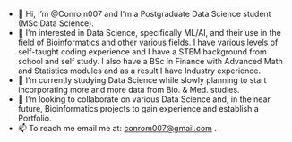 - 👋 Hi, I’m @Conrom007 and I'm a Postgraduate Data Science student (MSc Data Science).
- 👀 I’m interested in Data Science, specifically ML/AI, and their use in the field of Bioinformatics and other various fields. I have various levels of self-taught coding experience and I have a STEM background from school and self study. I also have a BSc in Finance with Advanced Math and Statistics modules and as a result I have Industry experience.
- 🌱 I’m currently studying Data Science while slowly planning to start incorporating more and more data from Bio. & Med. studies.
- 💞️ I’m looking to collaborate on various Data Science and, in the near future, Bioinformatics projects to gain experience and establish a Portfolio.
- 📫 To reach me email me at: conrom007@gmail.com .

<!---
ThePandaBrah/ThePandaBrah is a ✨ special ✨ repository because its `README.md` (this file) appears on your GitHub profile.
You can click the Preview link to take a look at your changes.
--->
